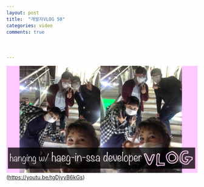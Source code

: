 ```yaml
---
layout: post
title:  "개발자VLOG 50"
categories: video 
comments: true



---
```






![썸네일](/assets/img/youtube/50.jpeg)(https://youtu.be/tgDjyyB6kGs)














